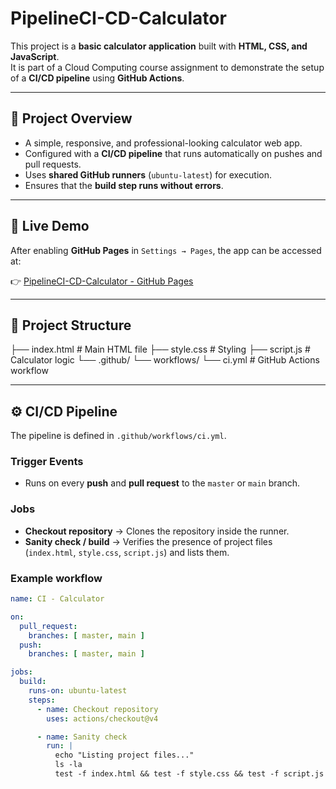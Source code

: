 # PipelineCI-CD-Calculator

This project is a **basic calculator application** built with **HTML, CSS, and JavaScript**.  
It is part of a Cloud Computing course assignment to demonstrate the setup of a **CI/CD pipeline** using **GitHub Actions**.

---

## 📌 Project Overview
- A simple, responsive, and professional-looking calculator web app.
- Configured with a **CI/CD pipeline** that runs automatically on pushes and pull requests.
- Uses **shared GitHub runners** (`ubuntu-latest`) for execution.
- Ensures that the **build step runs without errors**.

---

## 🚀 Live Demo
After enabling **GitHub Pages** in `Settings → Pages`, the app can be accessed at:  

👉 [PipelineCI-CD-Calculator - GitHub Pages](https://jackson-ramos.github.io/PipelineCI-CD-Calculator/)  

---

## 📂 Project Structure
├── index.html # Main HTML file
├── style.css # Styling
├── script.js # Calculator logic
└── .github/
└── workflows/
└── ci.yml # GitHub Actions workflow


---

## ⚙️ CI/CD Pipeline
The pipeline is defined in `.github/workflows/ci.yml`.

### Trigger Events
- Runs on every **push** and **pull request** to the `master` or `main` branch.

### Jobs
- **Checkout repository** → Clones the repository inside the runner.
- **Sanity check / build** → Verifies the presence of project files (`index.html`, `style.css`, `script.js`) and lists them.

### Example workflow
```yaml
name: CI - Calculator

on:
  pull_request:
    branches: [ master, main ]
  push:
    branches: [ master, main ]

jobs:
  build:
    runs-on: ubuntu-latest
    steps:
      - name: Checkout repository
        uses: actions/checkout@v4

      - name: Sanity check
        run: |
          echo "Listing project files..."
          ls -la
          test -f index.html && test -f style.css && test -f script.js
